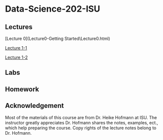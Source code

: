 # Data-Science-202-ISU
<!--- Data Science 202 course at Iowa State University, Fall 2018. --->

## Lectures
[Lecture 0](Lecture0-Getting Started\Lecture0.html)

[Lecture 1-1](Lecture1_collaborative-environment\01_test-case.html)

[Lecture 1-2](Lecture1_collaborative-environment\01b_favorite-topics.html)

## Labs

## Homework

## Acknowledgement
Most of the materials of this course are from Dr. Heike Hofmann at ISU. The instructor greatly appreciates Dr. Hofmann shares the notes, examples, ect., which help preparing the course. 
Copy rights of the lecture notes belong to Dr. Hofmann.
